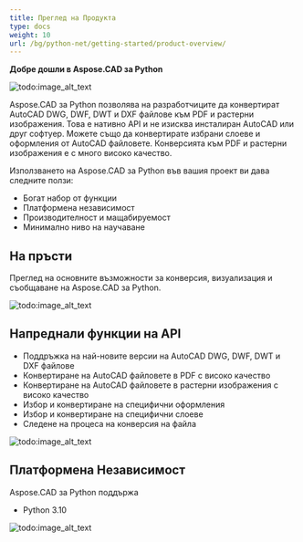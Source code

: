 ```yaml
---
title: Преглед на Продукта
type: docs
weight: 10
url: /bg/python-net/getting-started/product-overview/
---
```


**Добре дошли в Aspose.CAD за Python**

![todo:image_alt_text](/_assets/python-net/product-overview_1.png)

Aspose.CAD за Python позволява на разработчиците да конвертират AutoCAD DWG, DWF, DWT и DXF файлове към PDF и растерни изображения. Това е нативно API и не изисква инсталиран AutoCAD или друг софтуер. Можете също да конвертирате избрани слоеве и оформления от AutoCAD файловете. Конверсията към PDF и растерни изображения е с много високо качество.

Използването на Aspose.CAD за Python във вашия проект ви дава следните ползи:

- Богат набор от функции
- Платформена независимост
- Производителност и мащабируемост
- Минимално ниво на научаване




## **На пръсти**
Преглед на основните възможности за конверсия, визуализация и съобщаване на Aspose.CAD за Python.

![todo:image_alt_text](/_assets/python-net/product-overview_2.png)
## **Напреднали функции на API**
- Поддръжка на най-новите версии на AutoCAD DWG, DWF, DWT и DXF файлове
- Конвертиране на AutoCAD файловете в PDF с високо качество
- Конвертиране на AutoCAD файловете в растерни изображения с високо качество
- Избор и конвертиране на специфични оформления
- Избор и конвертиране на специфични слоеве
- Следене на процеса на конверсия на файла

![todo:image_alt_text](/_assets/python-net/product-overview_3.png)

## **Платформена Независимост**
Aspose.CAD за Python поддържа

- Python 3.10

![todo:image_alt_text](/_assets/python-net/product-overview_4.png)
